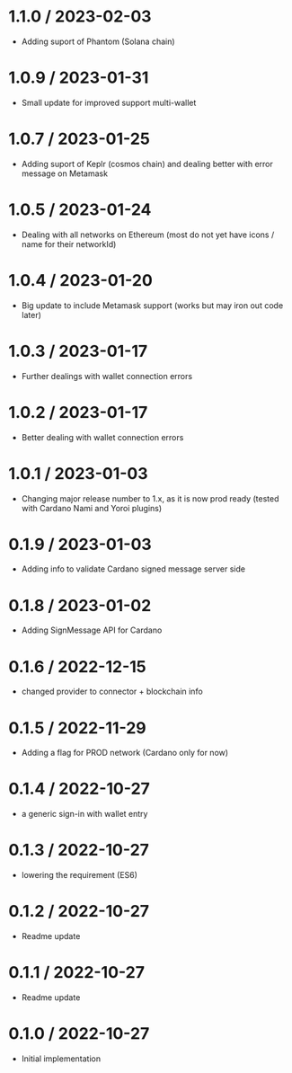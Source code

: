 1.1.0 / 2023-02-03
==================
  * Adding suport of Phantom (Solana chain)

1.0.9 / 2023-01-31
==================
  * Small update for improved support multi-wallet

1.0.7 / 2023-01-25
==================
  * Adding suport of Keplr (cosmos chain) and dealing better with error message on Metamask

1.0.5 / 2023-01-24
==================
  * Dealing with all networks on Ethereum (most do not yet have icons / name for their networkId)

1.0.4 / 2023-01-20
==================
  * Big update to include Metamask support (works but may iron out code later)

1.0.3 / 2023-01-17
==================
  * Further dealings with wallet connection errors

1.0.2 / 2023-01-17
==================
  * Better dealing with wallet connection errors

1.0.1 / 2023-01-03
==================
  * Changing major release number to 1.x, as it is now prod ready (tested with Cardano Nami and Yoroi plugins)

0.1.9 / 2023-01-03
==================
  * Adding info to validate Cardano signed message server side

0.1.8 / 2023-01-02
==================
  * Adding SignMessage API for Cardano

0.1.6 / 2022-12-15
==================
  * changed provider to connector + blockchain info

0.1.5 / 2022-11-29
==================
  * Adding a flag for PROD network (Cardano only for now)

0.1.4 / 2022-10-27
==================
  * a generic sign-in with wallet entry

0.1.3 / 2022-10-27
==================
  * lowering the requirement (ES6)

0.1.2 / 2022-10-27
==================
  * Readme update

0.1.1 / 2022-10-27
==================
  * Readme update

0.1.0 / 2022-10-27
==================
  * Initial implementation
